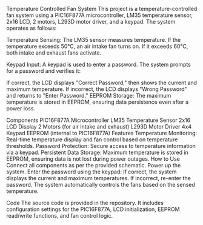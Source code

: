 Temperature Controlled Fan System
This project is a temperature-controlled fan system using a PIC16F877A microcontroller, LM35 temperature sensor, 2x16 LCD, 2 motors, L293D motor driver, and a keypad. The system operates as follows:

Temperature Sensing: The LM35 sensor measures temperature. If the temperature exceeds 50°C, an air intake fan turns on. If it exceeds 60°C, both intake and exhaust fans activate.

Keypad Input: A keypad is used to enter a password. The system prompts for a password and verifies it:

If correct, the LCD displays "Correct Password," then shows the current and maximum temperature.
If incorrect, the LCD displays "Wrong Password" and returns to "Enter Password."
EEPROM Storage: The maximum temperature is stored in EEPROM, ensuring data persistence even after a power loss.

Components
PIC16F877A Microcontroller
LM35 Temperature Sensor
2x16 LCD Display
2 Motors (for air intake and exhaust)
L293D Motor Driver
4x4 Keypad
EEPROM (internal to PIC16F877A)
Features
Temperature Monitoring: Real-time temperature display and fan control based on temperature thresholds.
Password Protection: Secure access to temperature information via a keypad.
Persistent Data Storage: Maximum temperature is stored in EEPROM, ensuring data is not lost during power outages.
How to Use
Connect all components as per the provided schematic.
Power up the system.
Enter the password using the keypad:
If correct, the system displays the current and maximum temperatures.
If incorrect, re-enter the password.
The system automatically controls the fans based on the sensed temperature.


Code
The source code is provided in the repository. It includes configuration settings for the PIC16F877A, LCD initialization, EEPROM read/write functions, and fan control logic.
